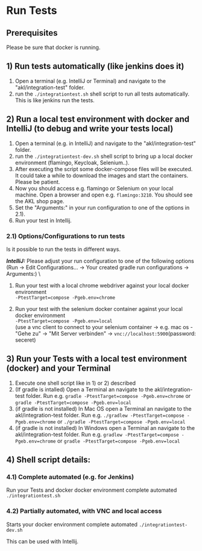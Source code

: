 # Run Tests

## Prerequisites
Please be sure that docker is running.

## 1) Run tests automatically (like jenkins does it)
1. Open a terminal (e.g. IntelliJ or Terminal) and navigate to the "akl/integration-test" folder.
2. run the `./integrationtest.sh` shell script to run all tests automatically. This is like jenkins run the tests.

## 2) Run a local test environment with docker and IntelliJ (to debug and write your tests local)
1. Open a terminal (e.g. in IntelliJ) and navigate to the "akl/integration-test" folder.
2. run the `./integrationtest-dev.sh` shell script to bring up a local docker environment (flamingo, Keycloak, Selenium..). 
3. After executing the script some docker-compose files will be executed. It could take a while to download the images and start the containers. Please be patient.
4. Now you should access e.g. flamingo or Selenium on your local machine. Open a browser and open e.g. `flamingo:3210`. You should see the AKL shop page.
5. Set the "Arguments:" in your run configuration to one of the options in 2.1).
6. Run your test in Intellij.

### 2.1) Options/Configurations to run tests
Is it possible to run the tests in different ways. 

***IntelliJ:*** Please adjust your run configuration to one of the following options (Run -> Edit Configurations... -> Your created gradle run configurations -> Arguments:) \

1. Run your test with a local chrome webdriver against your local docker environment \
`-PtestTarget=compose -Pgeb.env=chrome`

2. Run your test with the selenium docker container against your local docker environment \
`-PtestTarget=compose -Pgeb.env=local` \
(use a vnc client to connect to your selenium container -> e.g. mac os -  "Gehe zu" -> "Mit Server verbinden" -> `vnc://localhost:5900`(password: seceret)

## 3) Run your Tests with a local test environment (docker) and your Terminal
1. Execute one shell script like in 1) or 2) described
2. (If gradle is intalled) Open a Terminal an navigate to the akl/integration-test folder. Run
e.g. `gradle -PtestTarget=compose -Pgeb.env=chrome` or `gradle -PtestTarget=compose -Pgeb.env=local`
3. (if gradle is not installed) In Mac OS open a Terminal an navigate to the akl/integration-test folder. Run 
e.g. `./gradlew -PtestTarget=compose -Pgeb.env=chrome` or `./gradle -PtestTarget=compose -Pgeb.env=local`
4. (if gradle is not installed) In Windows open a Terminal an navigate to the akl/integration-test folder. Run 
   e.g. `gradlew -PtestTarget=compose -Pgeb.env=chrome` or `gradle -PtestTarget=compose -Pgeb.env=local`
## 4) Shell script details: 
### 4.1) Complete automated (e.g. for Jenkins)
Run your Tests and docker docker environment complete automated
`./integrationtest.sh`

### 4.2) Partially automated, with VNC and local access
Starts your docker environment complete automated
`./integrationtest-dev.sh`

This can be used with Intellij.
